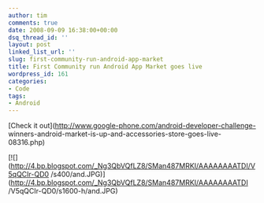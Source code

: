 ```yaml
---
author: tim
comments: true
date: 2008-09-09 16:38:00+00:00
dsq_thread_id: ''
layout: post
linked_list_url: ''
slug: first-community-run-android-app-market
title: First Community run Android App Market goes live
wordpress_id: 161
categories:
- Code
tags:
- Android
---
```


[Check it out](http://www.google-phone.com/android-developer-challenge-
winners-android-market-is-up-and-accessories-store-goes-live-08316.php)  
  
[![](http://4.bp.blogspot.com/_Ng3QbVQfLZ8/SMan487MRKI/AAAAAAAATDI/V5qQCIr-QD0
/s400/and.JPG)](http://4.bp.blogspot.com/_Ng3QbVQfLZ8/SMan487MRKI/AAAAAAAATDI
/V5qQCIr-QD0/s1600-h/and.JPG)

